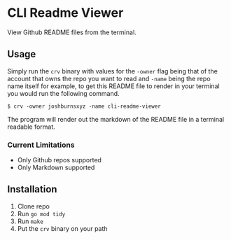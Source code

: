 # CLI Readme Viewer

View Github README files from the terminal.

## Usage

Simply run the `crv` binary with values for the `-owner` flag being that of the account that owns
the repo you want to read and `-name` being the repo name itself for example, to get this README
file to render in your terminal you would run the following command.

```
$ crv -owner joshburnsxyz -name cli-readme-viewer
```

The program will render out the markdown of the README file in a terminal readable format.

### Current Limitations

- Only Github repos supported
- Only Markdown supported

## Installation

1. Clone repo
2. Run `go mod tidy`
3. Run `make`
4. Put the `crv` binary on your path

